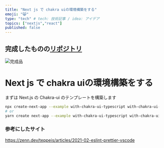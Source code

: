 ```yaml
---
title: "Next js で chakra uiの環境構築をする"
emoji: "😸"
type: "tech" # tech: 技術記事 / idea: アイデア
topics: ["nextjs","react"]
published: false
---
```


## 完成したものの[リポジトリ](https://github.com/mochi-sann/nextjs-and-chakra-ui-eslint-storybook-husky-template)

![完成品](https://storage.googleapis.com/zenn-user-upload/ygpvhtrkk6jw17q3qq3ryvy8cmzd)
# Next js で chakra uiの環境構築をする 

まずは Next.js の Chakra-ui のテンプレートを構築します
```bash
npx create-next-app --example with-chakra-ui-typescript with-chakra-ui-typescript-app
# or
yarn create next-app --example with-chakra-ui-typescript with-chakra-ui-typescript-app
```


### 参考にしたサイト

https://zenn.dev/teppeis/articles/2021-02-eslint-prettier-vscode
